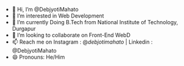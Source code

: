 - 👋 Hi, I’m @DebjyotiMahato
- 👀 I’m interested in Web Development
- 🌱 I’m currently Doing B.Tech from National Institute of Technology, Durgapur
- 💞️ I’m looking to collaborate on Front-End WebD
- 📫 Reach me on Instagram : @_debjotimahato_     |      Linkedin : @DebjyotiMahato
- 😄 Pronouns: He/Him

<!---
DebjotiMahato/DebjotiMahato is a ✨ special ✨ repository because its `README.md` (this file) appears on your GitHub profile.
You can click the Preview link to take a look at your changes.
--->
